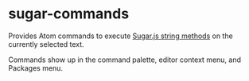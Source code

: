 # sugar-commands

Provides Atom commands to execute [Sugar.js string methods](https://sugarjs.com/docs/#/String) on the currently selected text.

Commands show up in the command palette, editor context menu, and Packages menu.
